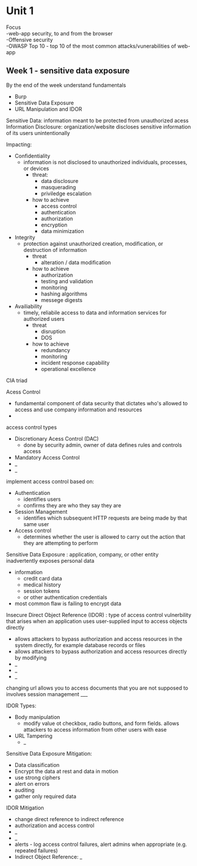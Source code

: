 # Unit 1

Focus  
-web-app security, to and from the browser  
-Offensive security  
-OWASP Top 10 - top 10 of the most common attacks/vunerabilities of web-app

## Week 1 - sensitive data exposure

By the end of the week understand fundamentals

- Burp
- Sensitive Data Exposure
- URL Manipulation and IDOR

Sensitive Data: information meant to be protected from unauthorized acess  
Information Disclosure: organization/website discloses sensitive information of its users unintentionally

Impacting:

- Confidentiality
  - information is not disclosed to unauthorized individuals, processes, or devices
    - threat:
      - data disclosure
      - masquerading
      - priviledge escalation
    - how to achieve
      - access control
      - authentication
      - authorization
      - encryption
      - data minimization
- Integrity
  - protection against unauthorized creation, modification, or destruction of information
    - threat
      - alteration / data modification
    - how to achieve
      - authorization
      - testing and validation
      - monitoring
      - hashing algorithms
      - messege digests
- Availiability
  - timely, reliabile access to data and information services for authorized users
    - threat
      - disruption
      - DOS
    - how to achieve
      - redundancy
      - monitoring
      - incident response capability
      - operational excellence

CIA triad

Acess Control

- fundamental component of data security that dictates who's allowed to access and use company information and resources
- 

access control types

- Discretionary Acess Control (DAC)
  - done by security admin, owner of data defines rules and controls access
- Mandatory Access Control 
- _
- _

implement access control based on:

- Authentication
  - identifies users
  - confirms they are who they say they are
- Session Management
  - identifies which subsequent HTTP requests are being made by that same user
- Access control
  - determines whether the user is allowed to carry out the action that they are attempting to perform

Sensitive Data Exposure : application, company, or other entity inadvertently exposes personal data

- information
  - credit card data
  - medical history
  - session tokens
  - or other authentication credentials
- most common flaw is failing to encrypt data

Insecure Direct Object Reference (IDOR) : type of access control vulnerbility that arises when an application uses user-supplied input to access objects directly

- allows attackers to bypass authorization and access resources in the system directly, for example database records or files
- allows attackers to bypass authorization and access resources directly by modifying 
- _
- _
- _

changing url allows you to access documents that you are not supposed to  
involves session management ___  

IDOR Types:

- Body manipulation
  - modify value ot checkbox, radio buttons, and form fields. allows attackers to access information from other users with ease
- URL Tampering
  - _

Sensitive Data Exposure Mitigation:

- Data classification
- Encrypt the data at rest and data in motion
- use strong ciphers
- alert on errors
- auditing
- gather only required data

IDOR Mitigation

- change direct reference to indirect reference
- authorization and access control
- _
- _
- alerts - log access control failures, alert admins when appropriate (e.g. repeated failures)
- Indirect Object Reference: _

